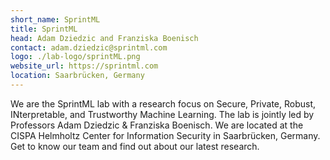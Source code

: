 ```yaml
---
short_name: SprintML
title: SprintML
head: Adam Dziedzic and Franziska Boenisch
contact: adam.dziedzic@sprintml.com
logo: ./lab-logo/sprintML.png
website_url: https://sprintml.com
location: Saarbrücken, Germany
---
```


We are the SprintML lab with a research focus on Secure, Private, Robust, INterpretable, and Trustworthy Machine Learning. The lab is jointly led by Professors Adam Dziedzic & Franziska Boenisch. We are located at the CISPA Helmholtz Center for Information Security in Saarbrücken, Germany. Get to know our team and find out about our latest research.